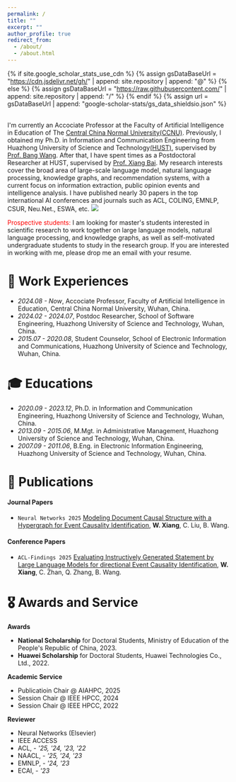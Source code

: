 ```yaml
---
permalink: /
title: ""
excerpt: ""
author_profile: true
redirect_from: 
  - /about/
  - /about.html
---
```


{% if site.google_scholar_stats_use_cdn %}
{% assign gsDataBaseUrl = "https://cdn.jsdelivr.net/gh/" | append: site.repository | append: "@" %}
{% else %}
{% assign gsDataBaseUrl = "https://raw.githubusercontent.com/" | append: site.repository | append: "/" %}
{% endif %}
{% assign url = gsDataBaseUrl | append: "google-scholar-stats/gs_data_shieldsio.json" %}


<span class='anchor' id='about-me'></span>
<br>
I'm currently an Accociate Professor at the Faculty of Artificial Intelligence in Education of The [Central China Normal University(CCNU)](https://www.ccnu.edu.cn/). Previously, I obtained my Ph.D. in Information and Communication Engineering from Huazhong University of Science and Technology[(HUST)](https://www.hust.edu.cn), supervised by [Prof. Bang Wang](https://eic.hust.edu.cn/teacher/wangbang/index.htm). After that, I have spent times as a Postdoctoral Researcher at HUST, supervised by [Prof. Xiang Bai](http://faculty.hust.edu.cn/baixiang/zh_CN/more/1412472/jsjjgd/index.htm). My research interests cover the broad area of large-scale language model, natural language processing, knowledge graphs, and recommendation systems, with a current focus on information extraction, public opinion events and intelligence analysis. I have published nearly 30 papers in the top international AI conferences and journals such as ACL, COLING, EMNLP, CSUR, Neu.Net., ESWA, etc. <a href="https://scholar.google.com/citations?user=YrcnOxYAAAAJ"><img src="https://img.shields.io/endpoint?logo=Google%20Scholar&url=https%3A%2F%2Fcdn.jsdelivr.net%2Fgh%2FJason-Xiang5231%2FJason-Xiang5231.github.io@google-scholar-stats%2Fgs_data_shieldsio.json&labelColor=f6f6f6&color=9cf&style=flat&label=citations"></a>

<span style="color: red;">Prospective students:</span> I am looking for master's students interested in scientific research to work together on large language models, natural language processing, and knowledge graphs, as well as self-motivated undergraduate students to study in the research group. If you are interested in working with me, please drop me an email with your resume.

# 💼 Work Experiences
- *2024.08 - Now*, Accociate Professor, Faculty of Artificial Intelligence in Education, Central China Normal University, Wuhan, China.
- *2024.02 - 2024.07*, Postdoc Researcher, School of Software Engineering, Huazhong University of Science and Technology, Wuhan, China.
- *2015.07 - 2020.08*, Student Counselor, School of Electronic Information and Communications, Huazhong University of Science and Technology, Wuhan, China.

# 🎓 Educations
- *2020.09 - 2023.12*, Ph.D. in Information and Communication Engineering, Huazhong University of Science and Technology, Wuhan, China.
- *2013.09 - 2015.06*, M.Mgt. in Administrative Management, Huazhong University of Science and Technology, Wuhan, China.
- *2007.09 - 2011.06*, B.Eng. in Electronic Information Engineering, Huazhong University of Science and Technology, Wuhan, China.

# 📝 Publications 
#### Journal Papers
- ``Neural Networks 2025`` [Modeling Document Causal Structure with a Hypergraph for Event Causality Identification](https://Jason-Xiang5231.github.io), **W. Xiang**, C. Liu, B. Wang.

#### Conference Papers
- ``ACL-Findings 2025`` [Evaluating Instructively Generated Statement by Large Language Models for directional Event Causality Identification](https://Jason-Xiang5231.github.io), **W. Xiang**, C. Zhan, Q. Zhang, B. Wang.


<span class='anchor' id='awards-and-service'></span>
# 🎖️ Awards and Service

**Awards**
- **National Scholarship** for Doctoral Students, Ministry of Education of the People's Republic of China, 2023. 
- **Huawei Scholarship** for Doctoral Students, Huawei Technologies Co., Ltd., 2022. 

**Academic Service**
- Publicatioin Chair @ AIAHPC, 2025
- Session Chair  @ IEEE HPCC, 2024
- Session Chair  @ IEEE HPCC, 2022

**Reviewer**
- Neural Networks (Elsevier)
- IEEE ACCESS
- ACL, - *'25, '24, '23, '22*
- NAACL, - *'25, '24, '23*
- EMNLP, - *'24, '23*
- ECAI, - *'23*

